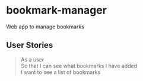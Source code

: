 # bookmark-manager
Web app to manage bookmarks

## User Stories
> As a user  
So that I can see what bookmarks I have added  
I want to see a list of bookmarks
>

